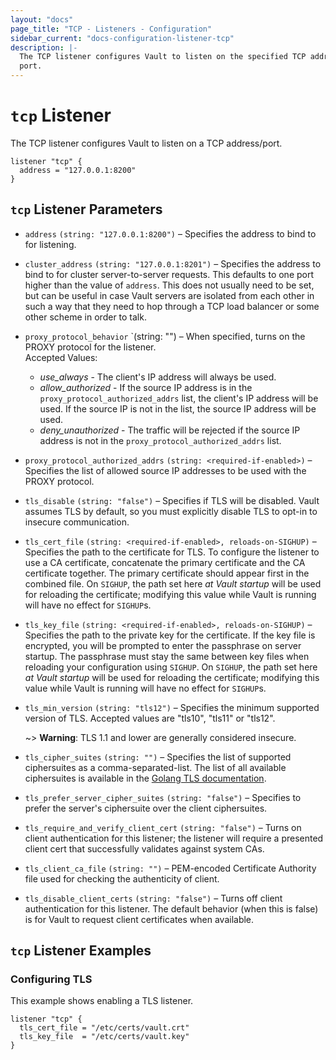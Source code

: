 ```yaml
---
layout: "docs"
page_title: "TCP - Listeners - Configuration"
sidebar_current: "docs-configuration-listener-tcp"
description: |-
  The TCP listener configures Vault to listen on the specified TCP address and
  port.
---
```


# `tcp` Listener

The TCP listener configures Vault to listen on a TCP address/port.

```hcl
listener "tcp" {
  address = "127.0.0.1:8200"
}
```

## `tcp` Listener Parameters

- `address` `(string: "127.0.0.1:8200")` – Specifies the address to bind to for
  listening.

- `cluster_address` `(string: "127.0.0.1:8201")` – Specifies the address to bind
  to for cluster server-to-server requests. This defaults to one port higher
  than the value of `address`. This does not usually need to be set, but can be
  useful in case Vault servers are isolated from each other in such a way that
  they need to hop through a TCP load balancer or some other scheme in order to
  talk.

- `proxy_protocol_behavior` `(string: "") – When specified, turns on the PROXY
  protocol for the listener.  
  Accepted Values:
  - *use_always* - The client's IP address will always be used.  
  - *allow_authorized* - If the source IP address is in the 
  `proxy_protocol_authorized_addrs` list, the client's IP address will be used.
  If the source IP is not in the list, the source IP address will be used.  
  - *deny_unauthorized* - The traffic will be rejected if the source IP
  address is not in the `proxy_protocol_authorized_addrs` list.

- `proxy_protocol_authorized_addrs` `(string: <required-if-enabled>)` – Specifies
  the list of allowed source IP addresses to be used with the PROXY protocol.

- `tls_disable` `(string: "false")` – Specifies if TLS will be disabled. Vault
  assumes TLS by default, so you must explicitly disable TLS to opt-in to
  insecure communication.

- `tls_cert_file` `(string: <required-if-enabled>, reloads-on-SIGHUP)` –
  Specifies the path to the certificate for TLS. To configure the listener to
  use a CA certificate, concatenate the primary certificate and the CA
  certificate together. The primary certificate should appear first in the
  combined file. On `SIGHUP`, the path set here _at Vault startup_ will be used
  for reloading the certificate; modifying this value while Vault is running
  will have no effect for `SIGHUP`s.

- `tls_key_file` `(string: <required-if-enabled>, reloads-on-SIGHUP)` –
  Specifies the path to the private key for the certificate. If the key file
  is encrypted, you will be prompted to enter the passphrase on server startup.
  The passphrase must stay the same between key files when reloading your
  configuration using `SIGHUP`. On `SIGHUP`, the path set here _at Vault
  startup_ will be used for reloading the certificate; modifying this value
  while Vault is running will have no effect for `SIGHUP`s.

- `tls_min_version` `(string: "tls12")` – Specifies the minimum supported
  version of TLS. Accepted values are "tls10", "tls11" or "tls12".

    ~> **Warning**: TLS 1.1 and lower are generally considered insecure.

- `tls_cipher_suites` `(string: "")` – Specifies the list of supported
  ciphersuites as a comma-separated-list. The list of all available ciphersuites
  is available in the [Golang TLS documentation][golang-tls].

- `tls_prefer_server_cipher_suites` `(string: "false")` – Specifies to prefer the
  server's ciphersuite over the client ciphersuites.

- `tls_require_and_verify_client_cert` `(string: "false")` – Turns on client
  authentication for this listener; the listener will require a presented
  client cert that successfully validates against system CAs.

- `tls_client_ca_file` `(string: "")` – PEM-encoded Certificate Authority file
  used for checking the authenticity of client.

- `tls_disable_client_certs` `(string: "false")` – Turns off client
  authentication for this listener. The default behavior (when this is false)
  is for Vault to request client certificates when available.

## `tcp` Listener Examples

### Configuring TLS

This example shows enabling a TLS listener.

```hcl
listener "tcp" {
  tls_cert_file = "/etc/certs/vault.crt"
  tls_key_file  = "/etc/certs/vault.key"
}
```

[golang-tls]: https://golang.org/src/crypto/tls/cipher_suites.go
